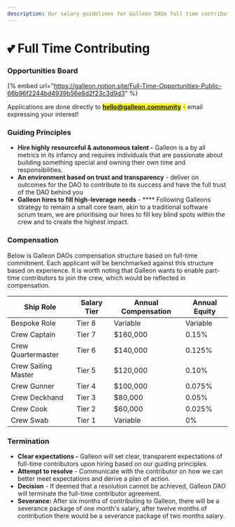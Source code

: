 ```yaml
---
description: Our salary guidelines for Galleon DAOs full time contributors
---
```


# 💕 Full Time Contributing

### Opportunities Board

{% embed url="https://galleon.notion.site/Full-Time-Opportunities-Public-66b96f2244bd4939b56e8d2f23c3d9d3" %}

Applications are done directly to <mark style="color:purple;">**hello@galleon.community**</mark> <mark style="color:purple;"></mark><mark style="color:purple;">-</mark> email expressing your interest!

### **Guiding Principles**

* **Hire highly resourceful & autonomous talent -** Galleon is a by all metrics in its infancy and requires individuals that are passionate about building something special and owning their own time and responsibilities.&#x20;
* **An environment based on trust and transparency** - deliver on outcomes for the DAO to contribute to its success and have the full trust of the DAO behind you
* **Galleon hires to fill high-leverage needs** - **** Following Galleons strategy to remain a small core team, akin to a traditional software scrum team, we are prioritising our hires to fill key blind spots within the crew and to create the highest impact.

### Compensation

Below is Galleon DAOs compensation structure based on full-time commitment. Each applicant will be benchmarked against this structure based on experience. It is worth noting that Galleon wants to enable part-time contributors to join the crew, which would be reflected in compensation.

| Ship Role           | Salary Tier | Annual Compensation | Annual Equity |
| ------------------- | ----------- | ------------------- | ------------- |
| Bespoke Role        | Tier 8      | Variable            | Variable      |
| Crew Captain        | Tier 7      | $160,000            | 0.15%         |
| Crew Quartermaster  | Tier 6      | $140,000            | 0.125%        |
| Crew Sailing Master | Tier 5      | $120,000            | 0.10%         |
| Crew Gunner         | Tier 4      | $100,000            | 0.075%        |
| Crew Deckhand       | Tier 3      | $80,000             | 0.05%         |
| Crew Cook           | Tier 2      | $60,000             | 0.025%        |
| Crew Swab           | Tier 1      | Variable            | 0%            |

### **Termination**

* **Clear expectations  -** Galleon will set clear, transparent expectations of full-time contributors upon hiring based on our guiding principles.
* **Attempt to resolve** - Communicate with the contributor on how we can better meet expectations and derive a plan of action.
* **Decision** - If deemed that a resolution cannot be achieved, Galleon DAO will terminate the full-time contributor agreement.
* **Severance:** After six months of contributing to Galleon, there will be a severance package of one month's salary, after twelve months of contribution there would be a severance package of two months salary.
